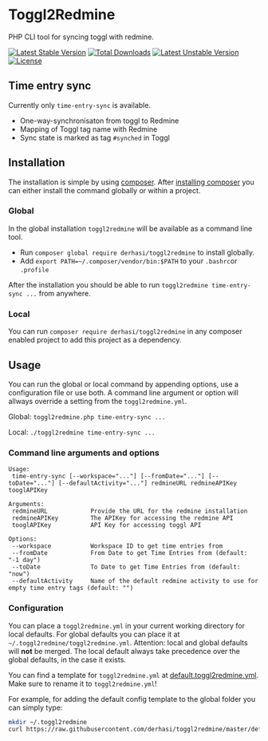 # Toggl2Redmine

PHP CLI tool for syncing toggl with redmine.

[![Latest Stable Version](https://poser.pugx.org/derhasi/toggl2redmine/v/stable.svg)](https://packagist.org/packages/derhasi/toggl2redmine) [![Total Downloads](https://poser.pugx.org/derhasi/toggl2redmine/downloads.svg)](https://packagist.org/packages/derhasi/toggl2redmine) [![Latest Unstable Version](https://poser.pugx.org/derhasi/toggl2redmine/v/unstable.svg)](https://packagist.org/packages/derhasi/toggl2redmine) [![License](https://poser.pugx.org/derhasi/toggl2redmine/license.svg)](https://packagist.org/packages/derhasi/toggl2redmine)

## Time entry sync

Currently only `time-entry-sync` is available.

* One-way-synchronisaton from toggl to Redmine
* Mapping of Toggl tag name with Redmine
* Sync state is marked as tag `#synched` in Toggl

## Installation

The installation is simple by using [composer](https://getcomposer.org/). After [installing composer](https://getcomposer.org/doc/00-intro.md) you can either install the command globally or within a project.

### Global 

In the global installation `toggl2redmine` will be available as a command line tool.

* Run `composer global require derhasi/toggl2redmine` to install globally.
* Add `export PATH=~/.composer/vendor/bin:$PATH` to your `.bashrc`or `.profile`

After the installation you should be able to run `toggl2redmine time-entry-sync ...` from anywhere.

### Local

You can run `composer require derhasi/toggl2redmine` in any composer enabled project to add this project as a dependency.

## Usage

You can run the global or local command by appending options, use a configuration file or use both. A command line
argument or option will allways override a setting from the `toggl2redmine.yml`.

Global: `toggl2redmine.php time-entry-sync ...`

Local: `./toggl2redmine time-entry-sync ...`

### Command line arguments and options

```
Usage:
 time-entry-sync [--workspace="..."] [--fromDate="..."] [--toDate="..."] [--defaultActivity="..."] redmineURL redmineAPIKey tooglAPIKey

Arguments:
 redmineURL            Provide the URL for the redmine installation
 redmineAPIKey         The APIKey for accessing the redmine API
 tooglAPIKey           API Key for accessing toggl API

Options:
 --workspace           Workspace ID to get time entries from
 --fromDate            From Date to get Time Entries from (default: "-1 day")
 --toDate              To Date to get Time Entries from (default: "now")
 --defaultActivity     Name of the default redmine activity to use for empty time entry tags (default: "")
```
 
### Configuration
 
You can place a `toggl2redmine.yml` in your current working directory for local defaults. For global defaults you
can place it at `~/.toggl2redmine/toggl2redmine.yml`. Attention: local and global defaults will **not** be merged. The
local default always take precedence over the global defaults, in the case it exists.

You can find a template for `toggl2redmine.yml` at [default.toggl2redmine.yml](default.toggl2redmine.yml). Make sure
to rename it to `toggl2redmine.yml`!

For example, for adding the default config template to the global folder you can simply type:

```sh
mkdir ~/.toggl2redmine
curl https://raw.githubusercontent.com/derhasi/toggl2redmine/master/default.toggl2redmine.yml > ~/.toggl2redmine/toggl2redmine.yml
```

